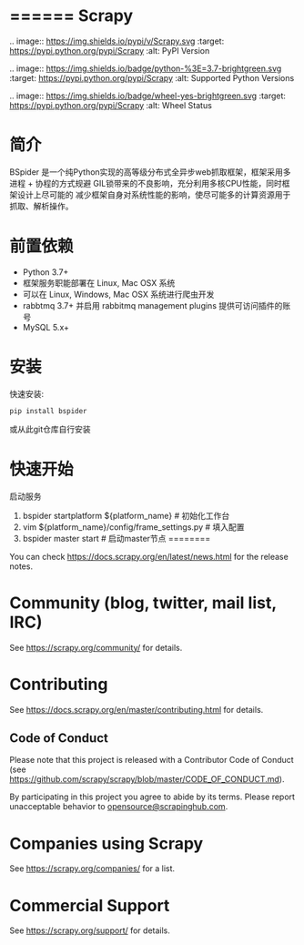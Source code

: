 ======
Scrapy
======

.. image:: https://img.shields.io/pypi/v/Scrapy.svg
   :target: https://pypi.python.org/pypi/Scrapy
   :alt: PyPI Version

.. image:: https://img.shields.io/badge/python-%3E=3.7-brightgreen.svg
   :target: https://pypi.python.org/pypi/Scrapy
   :alt: Supported Python Versions

.. image:: https://img.shields.io/badge/wheel-yes-brightgreen.svg
   :target: https://pypi.python.org/pypi/Scrapy
   :alt: Wheel Status


简介
========

BSpider 是一个纯Python实现的高等级分布式全异步web抓取框架，框架采用多进程 + 
协程的方式规避 GIL锁带来的不良影响，充分利用多核CPU性能，同时框架设计上尽可能的
减少框架自身对系统性能的影响，使尽可能多的计算资源用于抓取、解析操作。

前置依赖
============

* Python 3.7+
* 框架服务职能部署在 Linux, Mac OSX 系统
* 可以在 Linux, Windows, Mac OSX 系统进行爬虫开发
* rabbtmq 3.7+ 并启用 rabbitmq management plugins 提供可访问插件的账号
* MySQL 5.x+

安装
=======

快速安装:

    pip install bspider

或从此git仓库自行安装

快速开始
=============
启动服务
1. bspider startplatform ${platform_name} # 初始化工作台
2. vim ${platform_name}/config/frame_settings.py # 填入配置
3. bspider master start # 启动master节点 
========

You can check https://docs.scrapy.org/en/latest/news.html for the release notes.

Community (blog, twitter, mail list, IRC)
=========================================

See https://scrapy.org/community/ for details.

Contributing
============

See https://docs.scrapy.org/en/master/contributing.html for details.

Code of Conduct
---------------

Please note that this project is released with a Contributor Code of Conduct
(see https://github.com/scrapy/scrapy/blob/master/CODE_OF_CONDUCT.md).

By participating in this project you agree to abide by its terms.
Please report unacceptable behavior to opensource@scrapinghub.com.

Companies using Scrapy
======================

See https://scrapy.org/companies/ for a list.

Commercial Support
==================

See https://scrapy.org/support/ for details.

